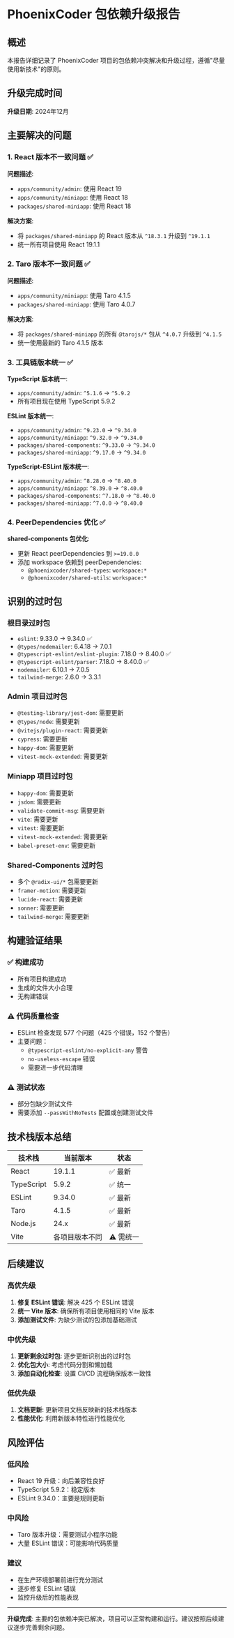 # PhoenixCoder 包依赖升级报告

## 概述

本报告详细记录了 PhoenixCoder 项目的包依赖冲突解决和升级过程，遵循"尽量使用新技术"的原则。

## 升级完成时间

**升级日期**: 2024年12月

## 主要解决的问题

### 1. React 版本不一致问题 ✅

**问题描述**: 
- `apps/community/admin`: 使用 React 19
- `apps/community/miniapp`: 使用 React 18
- `packages/shared-miniapp`: 使用 React 18

**解决方案**: 
- 将 `packages/shared-miniapp` 的 React 版本从 `^18.3.1` 升级到 `^19.1.1`
- 统一所有项目使用 React 19.1.1

### 2. Taro 版本不一致问题 ✅

**问题描述**: 
- `apps/community/miniapp`: 使用 Taro 4.1.5
- `packages/shared-miniapp`: 使用 Taro 4.0.7

**解决方案**: 
- 将 `packages/shared-miniapp` 的所有 `@tarojs/*` 包从 `^4.0.7` 升级到 `^4.1.5`
- 统一使用最新的 Taro 4.1.5 版本

### 3. 工具链版本统一 ✅

**TypeScript 版本统一**:
- `apps/community/admin`: `^5.1.6` → `^5.9.2`
- 所有项目现在使用 TypeScript 5.9.2

**ESLint 版本统一**:
- `apps/community/admin`: `^9.23.0` → `^9.34.0`
- `apps/community/miniapp`: `^9.32.0` → `^9.34.0`
- `packages/shared-components`: `^9.33.0` → `^9.34.0`
- `packages/shared-miniapp`: `^9.17.0` → `^9.34.0`

**TypeScript-ESLint 版本统一**:
- `apps/community/admin`: `^8.28.0` → `^8.40.0`
- `apps/community/miniapp`: `^8.39.0` → `^8.40.0`
- `packages/shared-components`: `^7.18.0` → `^8.40.0`
- `packages/shared-miniapp`: `^7.0.0` → `^8.40.0`

### 4. PeerDependencies 优化 ✅

**shared-components 包优化**:
- 更新 React peerDependencies 到 `>=19.0.0`
- 添加 workspace 依赖到 peerDependencies:
  - `@phoenixcoder/shared-types`: `workspace:*`
  - `@phoenixcoder/shared-utils`: `workspace:*`

## 识别的过时包

### 根目录过时包
- `eslint`: 9.33.0 → 9.34.0 ✅
- `@types/nodemailer`: 6.4.18 → 7.0.1
- `@typescript-eslint/eslint-plugin`: 7.18.0 → 8.40.0 ✅
- `@typescript-eslint/parser`: 7.18.0 → 8.40.0 ✅
- `nodemailer`: 6.10.1 → 7.0.5
- `tailwind-merge`: 2.6.0 → 3.3.1

### Admin 项目过时包
- `@testing-library/jest-dom`: 需要更新
- `@types/node`: 需要更新
- `@vitejs/plugin-react`: 需要更新
- `cypress`: 需要更新
- `happy-dom`: 需要更新
- `vitest-mock-extended`: 需要更新

### Miniapp 项目过时包
- `happy-dom`: 需要更新
- `jsdom`: 需要更新
- `validate-commit-msg`: 需要更新
- `vite`: 需要更新
- `vitest`: 需要更新
- `vitest-mock-extended`: 需要更新
- `babel-preset-env`: 需要更新

### Shared-Components 过时包
- 多个 `@radix-ui/*` 包需要更新
- `framer-motion`: 需要更新
- `lucide-react`: 需要更新
- `sonner`: 需要更新
- `tailwind-merge`: 需要更新

## 构建验证结果

### ✅ 构建成功
- 所有项目构建成功
- 生成的文件大小合理
- 无构建错误

### ⚠️ 代码质量检查
- ESLint 检查发现 577 个问题（425 个错误，152 个警告）
- 主要问题：
  - `@typescript-eslint/no-explicit-any` 警告
  - `no-useless-escape` 错误
  - 需要进一步代码清理

### ⚠️ 测试状态
- 部分包缺少测试文件
- 需要添加 `--passWithNoTests` 配置或创建测试文件

## 技术栈版本总结

| 技术栈 | 当前版本 | 状态 |
|--------|----------|------|
| React | 19.1.1 | ✅ 最新 |
| TypeScript | 5.9.2 | ✅ 统一 |
| ESLint | 9.34.0 | ✅ 最新 |
| Taro | 4.1.5 | ✅ 最新 |
| Node.js | 24.x | ✅ 最新 |
| Vite | 各项目版本不同 | ⚠️ 需统一 |

## 后续建议

### 高优先级
1. **修复 ESLint 错误**: 解决 425 个 ESLint 错误
2. **统一 Vite 版本**: 确保所有项目使用相同的 Vite 版本
3. **添加测试文件**: 为缺少测试的包添加基础测试

### 中优先级
1. **更新剩余过时包**: 逐步更新识别出的过时包
2. **优化包大小**: 考虑代码分割和懒加载
3. **添加自动化检查**: 设置 CI/CD 流程确保版本一致性

### 低优先级
1. **文档更新**: 更新项目文档反映新的技术栈版本
2. **性能优化**: 利用新版本特性进行性能优化

## 风险评估

### 低风险
- React 19 升级：向后兼容性良好
- TypeScript 5.9.2：稳定版本
- ESLint 9.34.0：主要是规则更新

### 中风险
- Taro 版本升级：需要测试小程序功能
- 大量 ESLint 错误：可能影响代码质量

### 建议
- 在生产环境部署前进行充分测试
- 逐步修复 ESLint 错误
- 监控升级后的性能表现

---

**升级完成**: 主要的包依赖冲突已解决，项目可以正常构建和运行。建议按照后续建议逐步完善剩余问题。